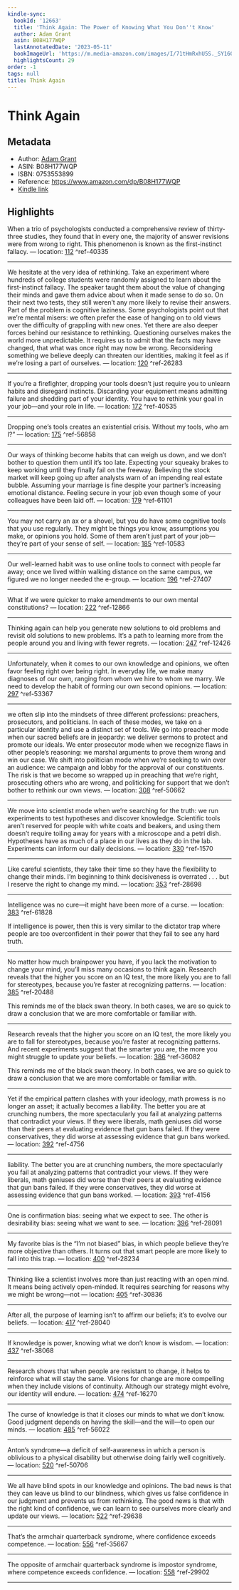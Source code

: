 ```yaml
---
kindle-sync:
  bookId: '12663'
  title: 'Think Again: The Power of Knowing What You Don''t Know'
  author: Adam Grant
  asin: B08H177WQP
  lastAnnotatedDate: '2023-05-11'
  bookImageUrl: 'https://m.media-amazon.com/images/I/71tHmRxhU5S._SY160.jpg'
  highlightsCount: 29
order: -1
tags: null
title: Think Again
---
```


# Think Again

## Metadata

* Author: [Adam Grant](https://www.amazon.com/Adam-Grant/e/B00ATUAAWE/ref=dp_byline_cont_ebooks_1)
* ASIN: B08H177WQP
* ISBN: 0753553899
* Reference: https://www.amazon.com/dp/B08H177WQP
* [Kindle link](kindle://book?action=open&asin=B08H177WQP)

## Highlights

When a trio of psychologists conducted a comprehensive review of thirty-three studies, they found that in every one, the majority of answer revisions were from wrong to right. This phenomenon is known as the first-instinct fallacy. — location: [112](kindle://book?action=open&asin=B08H177WQP&location=112) ^ref-40335

---
We hesitate at the very idea of rethinking. Take an experiment where hundreds of college students were randomly assigned to learn about the first-instinct fallacy. The speaker taught them about the value of changing their minds and gave them advice about when it made sense to do so. On their next two tests, they still weren’t any more likely to revise their answers. Part of the problem is cognitive laziness. Some psychologists point out that we’re mental misers: we often prefer the ease of hanging on to old views over the difficulty of grappling with new ones. Yet there are also deeper forces behind our resistance to rethinking. Questioning ourselves makes the world more unpredictable. It requires us to admit that the facts may have changed, that what was once right may now be wrong. Reconsidering something we believe deeply can threaten our identities, making it feel as if we’re losing a part of ourselves. — location: [120](kindle://book?action=open&asin=B08H177WQP&location=120) ^ref-26283

---

If you’re a firefighter, dropping your tools doesn’t just require you to unlearn habits and disregard instincts. Discarding your equipment means admitting failure and shedding part of your identity. You have to rethink your goal in your job—and your role in life. — location: [172](kindle://book?action=open&asin=B08H177WQP&location=172) ^ref-40535

---
Dropping one’s tools creates an existential crisis. Without my tools, who am I?” — location: [175](kindle://book?action=open&asin=B08H177WQP&location=175) ^ref-56858

---
Our ways of thinking become habits that can weigh us down, and we don’t bother to question them until it’s too late. Expecting your squeaky brakes to keep working until they finally fail on the freeway. Believing the stock market will keep going up after analysts warn of an impending real estate bubble. Assuming your marriage is fine despite your partner’s increasing emotional distance. Feeling secure in your job even though some of your colleagues have been laid off. — location: [179](kindle://book?action=open&asin=B08H177WQP&location=179) ^ref-61101

---
You may not carry an ax or a shovel, but you do have some cognitive tools that you use regularly. They might be things you know, assumptions you make, or opinions you hold. Some of them aren’t just part of your job—they’re part of your sense of self. — location: [185](kindle://book?action=open&asin=B08H177WQP&location=185) ^ref-10583

---
Our well-learned habit was to use online tools to connect with people far away; once we lived within walking distance on the same campus, we figured we no longer needed the e-group. — location: [196](kindle://book?action=open&asin=B08H177WQP&location=196) ^ref-27407

---
What if we were quicker to make amendments to our own mental constitutions? — location: [222](kindle://book?action=open&asin=B08H177WQP&location=222) ^ref-12866

---

Thinking again can help you generate new solutions to old problems and revisit old solutions to new problems. It’s a path to learning more from the people around you and living with fewer regrets. — location: [247](kindle://book?action=open&asin=B08H177WQP&location=247) ^ref-12426

---
Unfortunately, when it comes to our own knowledge and opinions, we often favor feeling right over being right. In everyday life, we make many diagnoses of our own, ranging from whom we hire to whom we marry. We need to develop the habit of forming our own second opinions. — location: [297](kindle://book?action=open&asin=B08H177WQP&location=297) ^ref-53367

---
we often slip into the mindsets of three different professions: preachers, prosecutors, and politicians. In each of these modes, we take on a particular identity and use a distinct set of tools. We go into preacher mode when our sacred beliefs are in jeopardy: we deliver sermons to protect and promote our ideals. We enter prosecutor mode when we recognize flaws in other people’s reasoning: we marshal arguments to prove them wrong and win our case. We shift into politician mode when we’re seeking to win over an audience: we campaign and lobby for the approval of our constituents. The risk is that we become so wrapped up in preaching that we’re right, prosecuting others who are wrong, and politicking for support that we don’t bother to rethink our own views. — location: [308](kindle://book?action=open&asin=B08H177WQP&location=308) ^ref-50662

---
We move into scientist mode when we’re searching for the truth: we run experiments to test hypotheses and discover knowledge. Scientific tools aren’t reserved for people with white coats and beakers, and using them doesn’t require toiling away for years with a microscope and a petri dish. Hypotheses have as much of a place in our lives as they do in the lab. Experiments can inform our daily decisions. — location: [330](kindle://book?action=open&asin=B08H177WQP&location=330) ^ref-1570

---
Like careful scientists, they take their time so they have the flexibility to change their minds. I’m beginning to think decisiveness is overrated . . . but I reserve the right to change my mind. — location: [353](kindle://book?action=open&asin=B08H177WQP&location=353) ^ref-28698

---
Intelligence was no cure—it might have been more of a curse. — location: [383](kindle://book?action=open&asin=B08H177WQP&location=383) ^ref-61828

If intelligence is power, then this is very similar to the dictator trap where people are too overconfident in their power that they fail to see any hard truth.

---

No matter how much brainpower you have, if you lack the motivation to change your mind, you’ll miss many occasions to think again. Research reveals that the higher you score on an IQ test, the more likely you are to fall for stereotypes, because you’re faster at recognizing patterns. — location: [385](kindle://book?action=open&asin=B08H177WQP&location=385) ^ref-20488

This reminds me of the black swan theory. In both cases, we are so quick to draw a conclusion that we are more comfortable or familiar with.

---
Research reveals that the higher you score on an IQ test, the more likely you are to fall for stereotypes, because you’re faster at recognizing patterns. And recent experiments suggest that the smarter you are, the more you might struggle to update your beliefs. — location: [386](kindle://book?action=open&asin=B08H177WQP&location=386) ^ref-36082

This reminds me of the black swan theory. In both cases, we are so quick to draw a conclusion that we are more comfortable or familiar with.

---
Yet if the empirical pattern clashes with your ideology, math prowess is no longer an asset; it actually becomes a liability. The better you are at crunching numbers, the more spectacularly you fail at analyzing patterns that contradict your views. If they were liberals, math geniuses did worse than their peers at evaluating evidence that gun bans failed. If they were conservatives, they did worse at assessing evidence that gun bans worked. — location: [392](kindle://book?action=open&asin=B08H177WQP&location=392) ^ref-4756

---
liability. The better you are at crunching numbers, the more spectacularly you fail at analyzing patterns that contradict your views. If they were liberals, math geniuses did worse than their peers at evaluating evidence that gun bans failed. If they were conservatives, they did worse at assessing evidence that gun bans worked. — location: [393](kindle://book?action=open&asin=B08H177WQP&location=393) ^ref-4156

---
One is confirmation bias: seeing what we expect to see. The other is desirability bias: seeing what we want to see. — location: [396](kindle://book?action=open&asin=B08H177WQP&location=396) ^ref-28091

---
My favorite bias is the “I’m not biased” bias, in which people believe they’re more objective than others. It turns out that smart people are more likely to fall into this trap. — location: [400](kindle://book?action=open&asin=B08H177WQP&location=400) ^ref-28234

---
Thinking like a scientist involves more than just reacting with an open mind. It means being actively open-minded. It requires searching for reasons why we might be wrong—not — location: [405](kindle://book?action=open&asin=B08H177WQP&location=405) ^ref-30836

---
After all, the purpose of learning isn’t to affirm our beliefs; it’s to evolve our beliefs. — location: [417](kindle://book?action=open&asin=B08H177WQP&location=417) ^ref-28040

---
If knowledge is power, knowing what we don’t know is wisdom. — location: [437](kindle://book?action=open&asin=B08H177WQP&location=437) ^ref-38068

---
Research shows that when people are resistant to change, it helps to reinforce what will stay the same. Visions for change are more compelling when they include visions of continuity. Although our strategy might evolve, our identity will endure. — location: [474](kindle://book?action=open&asin=B08H177WQP&location=474) ^ref-16270

---
The curse of knowledge is that it closes our minds to what we don’t know. Good judgment depends on having the skill—and the will—to open our minds. — location: [485](kindle://book?action=open&asin=B08H177WQP&location=485) ^ref-56022

---
Anton’s syndrome—a deficit of self-awareness in which a person is oblivious to a physical disability but otherwise doing fairly well cognitively. — location: [520](kindle://book?action=open&asin=B08H177WQP&location=520) ^ref-50706

---
We all have blind spots in our knowledge and opinions. The bad news is that they can leave us blind to our blindness, which gives us false confidence in our judgment and prevents us from rethinking. The good news is that with the right kind of confidence, we can learn to see ourselves more clearly and update our views. — location: [522](kindle://book?action=open&asin=B08H177WQP&location=522) ^ref-29638

---

That’s the armchair quarterback syndrome, where confidence exceeds competence. — location: [556](kindle://book?action=open&asin=B08H177WQP&location=556) ^ref-35667

---
The opposite of armchair quarterback syndrome is impostor syndrome, where competence exceeds confidence. — location: [558](kindle://book?action=open&asin=B08H177WQP&location=558) ^ref-29902

---
